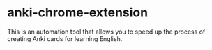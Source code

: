 # anki-chrome-extension
This is an automation tool that allows you to speed up the process of creating Anki cards for learning English.
